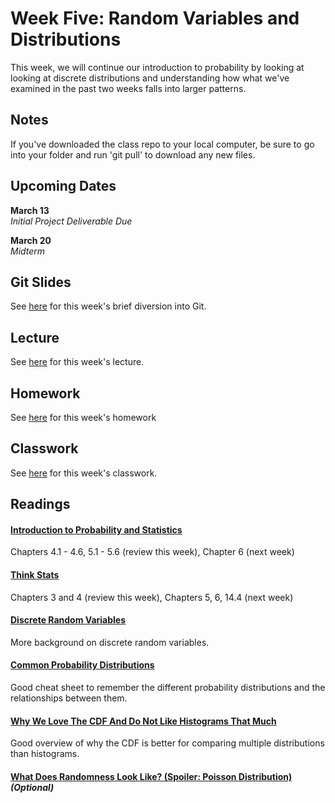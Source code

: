 # Week Five: Random Variables and Distributions

This week, we will continue our introduction to probability by looking at looking at discrete distributions and understanding how what we've examined in the past two weeks falls into larger patterns.

## Notes

If you've downloaded the class repo to your local computer, be sure to go into your folder and run 'git pull' to download any new files.

## Upcoming Dates  
**March 13**  
*Initial Project Deliverable Due*

**March 20**  
*Midterm*

## Git Slides

See [here](https://github.com/CSC217/spring_2019/blob/master/week05-random_variables_and_distributions/Git_Stuff.pdf) for this week's brief diversion into Git.
## Lecture

See [here](https://github.com/CSC217/spring_2019/blob/master/week05-random_variables_and_distributions/Week_Five_Random_Variables_And_Distributions.pdf) for this week's lecture.

## Homework

See [here](https://github.com/CSC217/spring_2019/blob/master/week05-random_variables_and_distributions/Week_Five_Homework.ipynb) for this week's homework

## Classwork

See [here](https://github.com/CSC217/spring_2019/blob/master/week05-random_variables_and_distributions/Random_Variables_Workbook.ipynb) for this week's classwork.

## Readings

#### [Introduction to Probability and Statistics](http://www.r-5.org/files/books/computers/algo-list/statistics/Sheldon_Ross-Introduction_to_Probability_and_Statistics-EN.pdf)  
Chapters 4.1 - 4.6, 5.1 - 5.6 (review this week), Chapter 6 (next week)

#### [Think Stats](http://greenteapress.com/thinkstats2/thinkstats2.pdf)  
Chapters 3 and 4 (review this week), Chapters 5, 6, 14.4 (next week)

#### [Discrete Random Variables](https://ocw.mit.edu/courses/mathematics/18-05-introduction-to-probability-and-statistics-spring-2014/readings/MIT18_05S14_Reading4a.pdf)
More background on discrete random variables.

#### [Common Probability Distributions](http://blog.cloudera.com/blog/2015/12/common-probability-distributions-the-data-scientists-crib-sheet/)
Good cheat sheet to remember the different probability distributions and the relationships between them.

#### [Why We Love The CDF And Do Not Like Histograms That Much](https://www.andata.at/en/software-blog-reader/why-we-love-the-cdf-and-do-not-like-histograms-that-much.html)
Good overview of why the CDF is better for comparing multiple distributions than histograms.

#### [What Does Randomness Look Like? (Spoiler: Poisson Distribution)](https://www.wired.com/2012/12/what-does-randomness-look-like/)  *(Optional)*  
